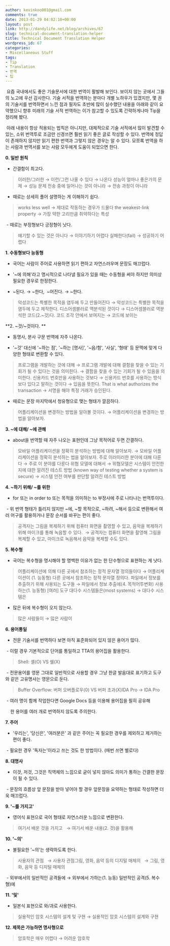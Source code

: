 ```yaml
---
author: kevinkoo001@gmail.com
comments: true
date: 2013-01-29 04:02:10+00:00
layout: post
link: http://dandylife.net/blog/archives/67
slug: technical-document-translation-helper
title: Technical Document Translation Helper
wordpress_id: 67
categories:
- Miscellaneous Stuff
tags:
- Tip
- Translation
- 번역
- 팁
---
```


 요즘 국내에서도 좋은 기술문서에 대한 번역이 활발해 보인다. 보이지 않는 곳에서 그들의 노고에 우선 감사한다. 기술 서적을 번역하는 분마다 개별 노하우가 있겠지만, 몇 권의 기술서를 번역하면서 느낀 점과 필자도 초반에 많이 실수했던 내용을 아래와 같이 요약했으니 향후 미래의 기술 서적 번역하는 이가 참고할 수 있도록 간략하게나마 Tip을 정리해 봤다.








 아래 내용이 항상 적용되는 법칙은 아니지만, 대체적으로 기술 서적에서 많이 발견할 수 있는, 소위 번역투로 조금만 신경쓰면 훨씬 읽기 좋은 글로 작성할 수 있다. 번역에 정답이 존재하지 않지만 읽기 편한 번역과 그렇지 않은 경우는 알 수 있다. 모쪼록 번역을 하는 사람과 번역서를 보는 사람 모두에게 도움이 되었으면 한다.







**0. 일반 원칙**




- 간결함이 최고다.




<blockquote>이러한/그러한 → 이런/그런
나올 수 있다 → 나온다
성능이 얼마나 좋은가의 문제 → 성능 문제
전송 중에 일어나는 것이 아니라 → 전송 과정이 아니라</blockquote>




- 때로는 상세히 풀어 설명하는 게 이해하기 쉽다.




<blockquote>works less well → 제대로 작동하는 경우가 드물다
the weakest-link property → 가장 약한 고리만큼 취약하다는 특성</blockquote>




 - 때로는 부정형보다 긍정형이 낫다.




<blockquote>얘기할 수 있는 것은 아니다 → 이야기하기 어렵다
실패한다(fail) → 성공하기 어렵다</blockquote>




**1. 수동형보다 능동형**




- 국어는 사람이 주어로 사용하면 읽기 편하고 자연스러우며 문장도 매끄럽다.


- '~에 의해'라고 명시적으로 나타낼 필요가 있을 때는 수동형을 써야 하지만 의미상 필요한 경우로 한정한다.
- ~된다. → ~한다,  ~어진다. → ~한다.


<blockquote>악성코드는 특별한 목적을 염두에 두고 만들어진다
→ 악성코드는 특별한 목적을 염두에 두고 제작한다.
디스어셈블러로 역분석된 것이다
→ 디스어셈블러로 역분석한 코드(2.~것)다.
코드 조각 안에서 보여지는
→ 코드에 보이는</blockquote>


**2. ~것/~것이다. **


- 동명사, 분사 구문 번역에 자주 나온다.


- '~것' 대신에 '~하는 점', '~하는 [명사]', '~음/함', '사실', '형태' 등 문맥에 맞게 다양한 형태로 변환할 수 있다.


<blockquote>프로그램을 개발하는 것에 대해
→ 프로그램 개발에 대해
결함을 찾을 수 있는 기회가 될 수 있다는 것을 의미한다.
→ 결함을 찾을 수 있는 기회가 될 수 있음을 의미한다.
신용카드 번호만을 사용하는 것보다
→ 신용카드 번호를 사용하는 방식보다
있다고 말하는 것이다
→ 있음을 뜻한다.
That is what authorizes the transaction
→ 서명을 해야 특정 거래가 승인된다.</blockquote>


- 때로는 문장 마지막에서 청유형으로 맺는 형태가 깔끔하다.


<blockquote>어플리케이션을 변경하는 방법을 알아볼 것이다.
→ 어플리케이션을 변경하는 방법을 알아보자.</blockquote>


**3. ~에 대해/ ~에 관해**


- about을 번역할 때 자주 나오는 표현인데 그냥 목적어로 두면 간결하다.




<blockquote>모바일 어플리케이션을 정확히 분석하는 방법에 대해 알아보자.
→ 모바일 어플리케이션을 정확히 분석하는 법을 알아보자.
주로 이러이러한 분야에 대해 다룬다
→ 주로 이 분야를 다룬다
위협 모델에 대해서
→ 위협모델은
시스템이 안전한지에 대한 알려진 테스트 방법 (known way of testing whether a system is secure)
→ 시스템 안전 여부를 판단할 알려진 테스트 방법</blockquote>


**4. ~하기 위해/ ~를 위한**


- for 또는 in order to 또는 목적을 의미하는 to 부정사에 주로 나타나는 번역투이다.




 - 위 번역 형태가 틀리지 않지만 ~에, ~할 목적으로, ~하려, ~해서 등으로 변환해서
여러 어구를 활용하거나 문장 순서를 바꾸는 편이 좋다.




<blockquote>공격자는 그림을 복제하기 위해 컴퓨터 화면을 촬영할 수 있고, 음악을 복제하기 위해 마이크를 통해 녹음할 수 있다.  → 공격자는 컴퓨터 화면을 촬영해 그림을 복제할 수 있고, 마이크로 녹음해서 음악을 복제할 수도 있다.</blockquote>




**5. 복수형**




- 국어는 복수형을 명시해야 할 명백한 이유가 없는 한 단수형으로 표현하는 게 낫다.


<blockquote>어플리케이션에 의해 다른 곳에서 참조하는 정적 문자열 정의들이다
→ 어플리케이션이 (1. 능동형) 다른 곳에서 참조하는 정적 문자열 정의다.
파일에서 정보를 추출하기 위해 사용되는 도구들
→ 파일에서 정보 추출에(4. 목적어투변화) 사용하는(1. 능동형) [여러] 도구
대다수 시스템들은(most systems)
→ 대다수 시스템은</blockquote>


- 많은 뒤에 복수형이 오지 않는다.






<blockquote>많은 사람들이 → 많은 사람이</blockquote>




**6. 용어통일**




- 전문 기술서를 번역하다 보면 아직 표준화되어 있지 않은 용어가 많다.




 - 이럴 경우 기본적으로 단어를 통일하고 TTA의 용어집을 활용한다.




<blockquote>Shell: 셸(O) VS 쉘(X)</blockquote>




 - 전문용어를 영문 그대로 일반적으로 사용할 경우 그냥 한글 발음대로 표기하고 도구와 같은 고유명사는 영문으로 둔다.




<blockquote>Buffer Overflow: 버퍼 오버플로우(0) VS 버퍼 초과(X)IDA Pro → IDA Pro</blockquote>




 - 여러 명이 함께 작업한다면 Google Docs 등을 이용해 용어집을 필히 공유해




    한 용어를 여러 개로 번역하지 않도록 주의한다.







**7. 주어**




- '우리는', '당신은', '여러분은' 과 같은 주어는 꼭 필요한 경우를 제외하고 제거하는 편이 좋다.




 - 필요한 경우 '독자는'이라고 쓰는 것도 한 방법이다. (매번 쓰면 별로다)







**8. 대명사**




- 이것, 저것, 그것은 직역체의 느낌으로 굳이 넣지 않아도 의미가 통하는 간결한 문장이 될 수 있다.




 - 문장의 흐름상 앞 문장을 받아 넣어야 할 경우 앞문장을 요약하는 형태로 작성하면 더욱 매끄럽다.







**9. '~를 가지고'**




- 영어식 표현으로 국어 형태로 자연스러운 느낌으로 변환한다.




<blockquote>여기서 배운 것을 가지고   → 여기서 배운 내용(2. 것)을 활용해</blockquote>




**10. '~의'**




- 불필요한 '~의'는 생략하도록 한다.




<blockquote>사용자의 관점   → 사용자 관점그림, 영화, 음악 등의 디지털 매체의   → 그림, 영화, 음악 등 디지털 매체의</blockquote>




 - 외부에서의 일반적인 공격들에 → 외부에서 가하는(1. 능동) 일반적인 공격(5. 복수형)에







**11. '및'**




- 일본식 표현으로 와/과로 사용한다.




<blockquote>실용적인 암호 시스템의 설계 및 구현 → 실용적인 암호 시스템의 설계와 구현</blockquote>




**12. 제목은 가능하면 명사형으로**




<blockquote>암호학은 매우 어렵다 → 어려운 암호학</blockquote>



